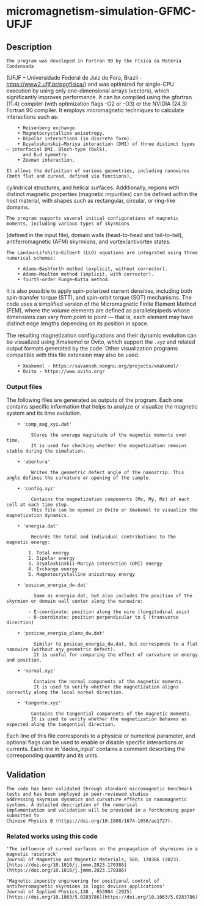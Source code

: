 # micromagnetism-simulation-GFMC-UFJF
## Description

	The program was developed in Fortran 90 by the Física da Matéria Condensada
  (UFJF – Universidade Federal de Juiz de Fora, Brazil - https://www2.ufjf.br/ppgfisica/) 
  and was optimized for single-CPU execution by using only one-dimensional arrays (vectors), 
  which significantly improves performance. It can be compiled using the gfortran (11.4) 
  compiler (with optimization flags -O2 or -O3) or the NVIDIA (24.3) Fortran 90 compiler. 
  It employs micromagnetic techniques to calculate interactions such as:

        • Heisenberg exchange.
        • Magnetocrystalline anisotropy.
        • Dipolar interactions (in discrete form).
        • Dzyaloshinskii–Moriya interaction (DMI) of three distinct types — interfacial DMI, Bloch-type (bulk),
          and D₂d symmetry.
        • Zeeman interaction.

 	It allows the definition of various geometries, including nanowires (both flat and curved, defined via functions),
  cylindrical structures, and helical surfaces. Additionally, regions with distinct magnetic properties (magnetic impurities)
  can be defined within the host material, with shapes such as rectangular, circular, or ring-like domains.

    The program supports several initial configurations of magnetic moments, including various types of skyrmions 
  (defined in the input file), domain walls (head-to-head and tail-to-tail), antiferromagnetic (AFM) skyrmions,
  and vortex/antivortex states.

	The Landau–Lifshitz–Gilbert (LLG) equations are integrated using three numerical schemes:

        • Adams–Bashforth method (explicit, without corrector).
        • Adams–Moulton method (implicit, with corrector).
        • fourth-order Runge–Kutta method.

  It is also possible to apply spin-polarized current densities, including both spin-transfer torque (STT), and spin–orbit 
  torque (SOT) mechanisms. The code uses a simplified version of the Micromagnetic Finite Element Method (FEM), where the 
  volume elements are defined as parallelepipeds whose dimensions can vary from point to point — that is, each element may 
  have distinct edge lengths depending on its position in space.

  The resulting magnetization configurations and their dynamic evolution can be visualized using Xmakemol or Ovito, 
  which support the `.xyz` and related output formats generated by the code. Other visualization programs compatible with 
  this file extension may also be used.

        • Xmakemol - https://savannah.nongnu.org/projects/xmakemol/
        • Ovito - https://www.ovito.org/

### Output files
      
  The following files are generated as outputs of the program. Each one contains specific information that helps to analyze
  or visualize the magnetic system and its time evolution.
    
        • 'comp_mag_xyz.dat' 
        
             Stores the average magnitude of the magnetic moments over time. 
             It is used for checking whether the magnetization remains stable during the simulation.
             
        • 'abertura'
        
             Writes the geometric defect angle of the nanostrip. This angle defines the curvature or opening of the sample.
             
        • 'config.xyz' 
        
             Contains the magnetization components (Mx, My, Mz) of each cell at each time step. 
             This file can be opened in Ovito or Xmakemol to visualize the magnetization dynamics.
             
        • 'energia.dat'
        
             Records the total and individual contributions to the magnetic energy:

            1. Total energy
            2. Dipolar energy
            3. Dzyaloshinskii–Moriya interaction (DMI) energy
            4. Exchange energy
            5. Magnetocrystalline anisotropy energy

        • 'posicao_energia_dw.dat' 
        
              Same as energia.dat, but also includes the position of the skyrmion or domain wall center along the nanowire:
        
            - ξ-coordinate: position along the wire (longitudinal axis)
            - δ-coordinate: position perpendicular to ξ (transverse direction)
            
        • 'posicao_energia_plano_dw.dat' 
        
              Similar to posicao_energia_dw.dat, but corresponds to a flat nanowire (without any geometric defect). 
              It is useful for comparing the effect of curvature on energy and position.
        
        • 'normal.xyz' 
        
              Contains the normal components of the magnetic moments. 
              It is used to verify whether the magnetization aligns correctly along the local normal direction.
        
        • 'tangente.xyz' 
        
             Contains the tangential components of the magnetic moments. 
             It is used to verify whether the magnetization behaves as expected along the tangential direction.
	   

	
  Each line of this file corresponds to a physical or numerical parameter, and optional flags can be used to enable or disable 
  specific interactions or currents. Each line in 'dados_input' contains a comment describing the corresponding quantity and its units.

## Validation

    The code has been validated through standard micromagnetic benchmark tests and has been employed in peer-reviewed studies 
    addressing skyrmion dynamics and curvature effects in nanomagnetic systems. A detailed description of the numerical 
    implementation and validation will be provided in a forthcoming paper submitted to 
    Chinese Physics B (https://doi.org/10.1088/1674-1056/ae1727).

### Related works using this code

    'The influence of curved surfaces on the propagation of skyrmions in a magnetic racetrack'
    Journal of Magnetism and Magnetic Materials, 568, 170386 (2023).
    [https://doi.org/10.1016/j.jmmm.2023.170386](https://doi.org/10.1016/j.jmmm.2023.170386)

    'Magnetic impurity engineering for positional control of antiferromagnetic skyrmions in logic devices applications'
    Journal of Applied Physics,138 , 053904 (2025)
    [https://doi.org/10.1063/5.0283786](https://doi.org/10.1063/5.0283786)

